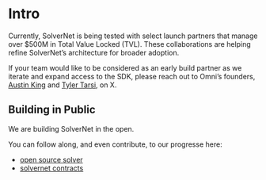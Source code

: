 # Intro

Currently, SolverNet is being tested with select launch partners that manage over $500M in Total Value Locked (TVL). These collaborations are helping refine SolverNet’s architecture for broader adoption.

If your team would like to be considered as an early build partner as we iterate and expand access to the SDK, please reach out to Omni’s founders, [Austin King](https://x.com/0xASK) and [Tyler Tarsi](https://x.com/ttarsi_), on X.

## Building in Public

We are building SolverNet in the open.

You can follow along, and even contribute, to our progresse here:
- [open source solver](https://github.com/omni-network/omni/tree/main/solver)
- [solvernet contracts](https://github.com/omni-network/omni/tree/main/contracts/solve)
